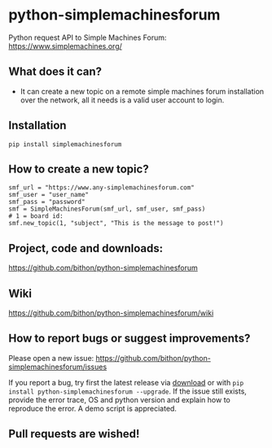 # python-simplemachinesforum
Python request API to Simple Machines Forum: https://www.simplemachines.org/

## What does it can?
- It can create a new topic on a remote simple machines forum installation over the network, all it needs is a valid user account to login.

## Installation
`pip install simplemachinesforum`

## How to create a new topic?
```
smf_url = "https://www.any-simplemachinesforum.com"
smf_user = "user_name"
smf_pass = "password"
smf = SimpleMachinesForum(smf_url, smf_user, smf_pass)
# 1 = board id:
smf.new_topic(1, "subject", "This is the message to post!")
```

## Project, code and downloads: 
https://github.com/bithon/python-simplemachinesforum

## Wiki
https://github.com/bithon/python-simplemachinesforum/wiki

## How to report bugs or suggest improvements?
Please open a new issue:
https://github.com/bithon/python-simplemachinesforum/issues

If you report a bug, try first the latest release via [download](https://github.com/unicorn-data-analysis/unicorn-binance-websocket-api/releases) 
or with `pip install python-simplemachinesforum --upgrade`. If the issue still exists, provide the error trace, OS 
and python version and explain how to reproduce the error. A demo script is appreciated.

## Pull requests are wished!

